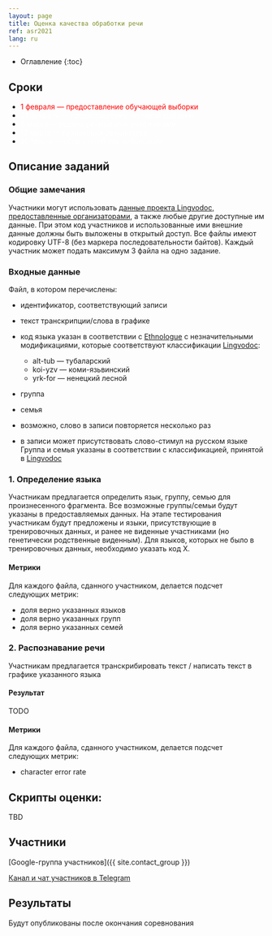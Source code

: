 ```yaml
---
layout: page
title: Оценка качества обработки речи
ref: asr2021
lang: ru
---
```


* Оглавление
{:toc}

## Сроки

* <span style="color: red">1 февраля — предоставление обучающей выборки</span>
* <span style="color: white">21 февраля — предоставление тестовой выборки</span>
* <span style="color: white">6 марта — подача результатов участниками</span>
* <span style="color: white">12 марта — публикация результатов</span>
* <span style="color: white">20 марта  — сбор статей для публикации</span>

## Описание заданий
### Общие замечания
Участники могут использовать [данные проекта Lingvodoc, предоставленные организаторами](../data/index_data_asr.html), а также любые другие доступные им данные. При этом код участников и использованные ими внешние данные должны быть выложены в открытый доступ.
Все файлы имеют кодировку UTF-8 (без маркера последовательности байтов).
Каждый участник может подать максимум 3 файла на одно задание.


### Входные данные

Файл, в котором перечислены:
* идентификатор, соответствующий записи
* текст транскрипции/слова в графике
* код языка указан в соответствии с [Ethnologue](https://www.ethnologue.com/browse/codes) с незначительными модификациями, которые соответствуют классификации [Lingvodoc](http://lingvodoc.ispras.ru):

    * alt-tub — тубаларский
    * koi-yzv — коми-язьвинский
    * yrk-for — ненецкий лесной

* группа
* семья
* возможно, слово в записи повторяется несколько раз
* в записи может присутствовать слово-стимул на русском языке
Группа и семья указаны в соответствии с классификацией, принятой в [Lingvodoc](http://lingvodoc.ispras.ru)



### 1. Определение языка
Участникам предлагается определить язык, группу, семью для произнесенного фрагмента. Все возможные группы/семьи будут указаны в предоставляемых данных. На этапе тестирования участникам будут предложены и языки, присутствующие в тренировочных данных, и ранее не виденные участниками (но генетически родственные виденным). Для языков, которых не было в тренировочных данных, необходимо указать код X.

#### Метрики
Для каждого файла, сданного участником, делается подсчет следующих метрик:
* доля верно указанных языков
* доля верно указанных групп
* доля верно указанных семей


### 2. Распознавание речи
Участникам предлагается транскрибировать текст / написать текст в графике указанного языка

#### Результат
TODO

#### Метрики
Для каждого файла, сданного участником, делается подсчет следующих метрик:
* character error rate


## Скрипты оценки:
TBD


## Участники
[Google-группа участников]({{ site.contact_group }})

[Канал и чат участников в Telegram](https://t.me/joinchat/VEyIcKjL4efvhbKm)

## Результаты
Будут опубликованы после окончания соревнования